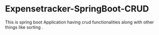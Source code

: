 # Expensetracker-SpringBoot-CRUD
This is spring boot Application having crud functionalities along with other things like sorting .
